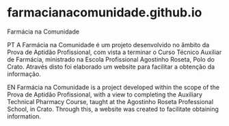# farmacianacomunidade.github.io

Farmácia na Comunidade

PT
A Farmácia na Comunidade é um projeto desenvolvido no âmbito da Prova de Aptidão Profissional, com vista a terminar o Curso Técnico Auxiliar de Farmácia, ministrado na Escola Profissional Agostinho Roseta, Polo do Crato.
Através disto foi elaborado um website para facilitar a obtenção da informação.

EN
Farmácia na Comunidade is a project developed within the scope of the Prova de Aptidão Profissional, with a view to completing the Auxiliary Technical Pharmacy Course, taught at the Agostinho Roseta Professional School, in Crato.
Through this, a website was created to facilitate obtaining information.
